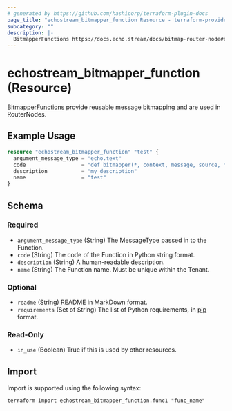 ```yaml
---
# generated by https://github.com/hashicorp/terraform-plugin-docs
page_title: "echostream_bitmapper_function Resource - terraform-provider-echostream"
subcategory: ""
description: |-
  BitmapperFunctions https://docs.echo.stream/docs/bitmap-router-node#bitmapper-function provide reusable message bitmapping and are used in RouterNodes.
---
```


# echostream_bitmapper_function (Resource)

[BitmapperFunctions](https://docs.echo.stream/docs/bitmap-router-node#bitmapper-function) provide reusable message bitmapping and are used in RouterNodes.

## Example Usage

```terraform
resource "echostream_bitmapper_function" "test" {
  argument_message_type = "echo.text"
  code                  = "def bitmapper(*, context, message, source, **kwargs):\n\n    import simplejson as json\n\n    bitmap = 0x0\n\n    return bitmap\n"
  description           = "my description"
  name                  = "test"
}
```

<!-- schema generated by tfplugindocs -->
## Schema

### Required

- `argument_message_type` (String) The MessageType passed in to the Function.
- `code` (String) The code of the Function in Python string format.
- `description` (String) A human-readable description.
- `name` (String) The Function name. Must be unique within the Tenant.

### Optional

- `readme` (String) README in MarkDown format.
- `requirements` (Set of String) The list of Python requirements, in [pip](https://pip.pypa.io/en/stable/reference/requirement-specifiers/) format.

### Read-Only

- `in_use` (Boolean) True if this is used by other resources.

## Import

Import is supported using the following syntax:

```shell
terraform import echostream_bitmapper_function.func1 "func_name"
```

